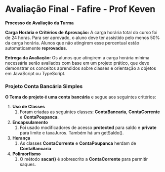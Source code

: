 # Avaliação Final - Fafire - Prof Keven

**Processo de Avaliação da Turma**

**Carga Horária e Critérios de Aprovação:** A carga horária total do curso foi de 24 horas. Para ser aprovado, o aluno deve ter assistido pelo menos 50% da carga horária. Alunos que não atingirem esse percentual estão automaticamente **reprovados**.

**Entrega da Avaliação:** Os alunos que atingirem a carga horária mínima necessária serão avaliados com base em um projeto prático, que deve demonstrar os conceitos aprendidos sobre classes e orientação a objetos em JavaScript ou TypeScript.

### Projeto Conta Bancária Simples

**O Tema do projeto é uma conta bancária** e segue aos seguintes critérios:

1. **Uso de Classes**
    1. Foram criadas as seguintes classes: **ContaBancaria**, **ContaCorrente** e **ContaPoupanca**.
2. **Encapsulamento**
    1. Foi usado modificadores de acesso **protected** para saldo e **private** para limite e taxaJuros. Também há um getSaldo().
3. **Herança**
    1. As classes **ContaCorrente** e **ContaPoupanca** herdam de **ContaBancaria**
4. **Polimorfismo**
    1. O método **sacar()** é sobrescrito a **ContaCorrente** para permitir saques.
   
